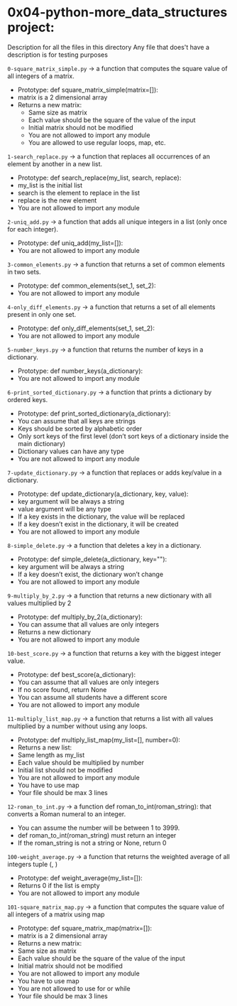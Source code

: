 # 0x04-python-more_data_structures project:


Description for all the files in this directory
Any file that does't have a description is for testing purposes


`0-square_matrix_simple.py` -> a function that computes the square value of all integers of a matrix.
- Prototype: def square_matrix_simple(matrix=[]):
- matrix is a 2 dimensional array
- Returns a new matrix:
	- Same size as matrix
	- Each value should be the square of the value of the input
	- Initial matrix should not be modified
	- You are not allowed to import any module
	- You are allowed to use regular loops, map, etc.


`1-search_replace.py` -> a function that replaces all occurrences of an element by another in a new list.
- Prototype: def search_replace(my_list, search, replace):
- my_list is the initial list
- search is the element to replace in the list
- replace is the new element
- You are not allowed to import any module


`2-uniq_add.py` -> a function that adds all unique integers in a list (only once for each integer).
- Prototype: def uniq_add(my_list=[]):
- You are not allowed to import any module


`3-common_elements.py` -> a function that returns a set of common elements in two sets.
- Prototype: def common_elements(set_1, set_2):
- You are not allowed to import any module


`4-only_diff_elements.py` -> a function that returns a set of all elements present in only one set.
- Prototype: def only_diff_elements(set_1, set_2):
- You are not allowed to import any module


`5-number_keys.py` -> a function that returns the number of keys in a dictionary.
- Prototype: def number_keys(a_dictionary):
- You are not allowed to import any module


`6-print_sorted_dictionary.py` -> a function that prints a dictionary by ordered keys.
- Prototype: def print_sorted_dictionary(a_dictionary):
- You can assume that all keys are strings
- Keys should be sorted by alphabetic order
- Only sort keys of the first level (don’t sort keys of a dictionary inside the main dictionary)
- Dictionary values can have any type
- You are not allowed to import any module


`7-update_dictionary.py` -> a function that replaces or adds key/value in a dictionary.
- Prototype: def update_dictionary(a_dictionary, key, value):
- key argument will be always a string
- value argument will be any type
- If a key exists in the dictionary, the value will be replaced
- If a key doesn’t exist in the dictionary, it will be created
- You are not allowed to import any module


`8-simple_delete.py` -> a function that deletes a key in a dictionary.
- Prototype: def simple_delete(a_dictionary, key=""):
- key argument will be always a string
- If a key doesn’t exist, the dictionary won’t change
- You are not allowed to import any module


`9-multiply_by_2.py` -> a function that returns a new dictionary with all values multiplied by 2
- Prototype: def multiply_by_2(a_dictionary):
- You can assume that all values are only integers
- Returns a new dictionary
- You are not allowed to import any module


`10-best_score.py` -> a function that returns a key with the biggest integer value.
- Prototype: def best_score(a_dictionary):
- You can assume that all values are only integers
- If no score found, return None
- You can assume all students have a different score
- You are not allowed to import any module


`11-multiply_list_map.py` -> a function that returns a list with all values multiplied by a number without using any loops.
- Prototype: def multiply_list_map(my_list=[], number=0):
- Returns a new list:
- Same length as my_list
- Each value should be multiplied by number
- Initial list should not be modified
- You are not allowed to import any module
- You have to use map
- Your file should be max 3 lines


`12-roman_to_int.py` -> a function def roman_to_int(roman_string): that converts a Roman numeral to an integer.
- You can assume the number will be between 1 to 3999.
- def roman_to_int(roman_string) must return an integer
- If the roman_string is not a string or None, return 0


`100-weight_average.py` -> a function that returns the weighted average of all integers tuple (<score>, <weight>)

- Prototype: def weight_average(my_list=[]):
- Returns 0 if the list is empty
- You are not allowed to import any module


`101-square_matrix_map.py` -> a function that computes the square value of all integers of a matrix using map
- Prototype: def square_matrix_map(matrix=[]):
- matrix is a 2 dimensional array
- Returns a new matrix:
- Same size as matrix
- Each value should be the square of the value of the input
- Initial matrix should not be modified
- You are not allowed to import any module
- You have to use map
- You are not allowed to use for or while
- Your file should be max 3 lines


